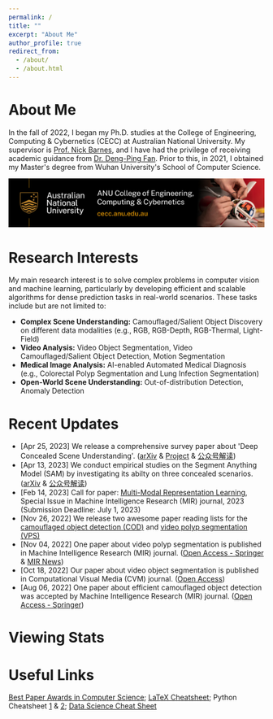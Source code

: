 ```yaml
---
permalink: /
title: ""
excerpt: "About Me"
author_profile: true
redirect_from: 
  - /about/
  - /about.html
---
```




About Me
======

In the fall of 2022, I began my Ph.D. studies at the College of Engineering, Computing & Cybernetics (CECC) at Australian National University. My supervisor is [Prof. Nick Barnes](https://scholar.google.com/citations?user=yMXs1WcAAAAJ&hl=en), and I have had the privilege of receiving academic guidance from [Dr. Deng-Ping Fan](https://dengpingfan.github.io/). Prior to this, in 2021, I obtained my Master's degree from Wuhan University's School of Computer Science.

<p align="center" width="100%">
  <img src="../images/ANU_College_name_2.jpg" />
</p>

<!-- <p> 
  <a href="mailto:gepengai.ji@gmail.com"> <img src="https://img.shields.io/badge/gmail-%23D14836.svg?&style=plastic&logo=gmail&logoColor=white" height="20px" alt="Email"> </a>
  <a href="https://github.com/GewelsJI?tab=followers"> <img src="https://img.shields.io/github/followers/GewelsJI?label=Followers&style=plastic" height="20px" alt="github follow" /> </a>
  <a href="https://github.com/GewelsJI?tab=followers"> <img src="https://img.shields.io/github/stars/GewelsJI?label=Stars&style=plastic" height="20px" alt="github follow" /> </a>
  <a href="center"><img src="https://komarev.com/ghpvc/?username=GewelsJI" alt="GewelsJI" height="20px"> </a>
  <a href="center"><img src="https://hits.seeyoufarm.com/api/count/incr/badge.svg?url=https%3A%2F%2Fgithub.com%2F{GewelsJI}1212%2Fhit-counter" height="20px"> </a>
<p> 

<p> 
  <a href="center"><img src="https://img.shields.io/badge/tmux-1BB91F?style=for-the-badge&logo=tmux&logoColor=white" height="10px"> </a>
  <a href="center"><img src="https://img.shields.io/badge/GIT-E44C30?style=for-the-badge&logo=git&logoColor=white" height="10px"> </a>
  <a href="center"><img src="https://img.shields.io/badge/Numpy-777BB4?style=for-the-badge&logo=numpy&logoColor=white" height="10px"> </a>
  <a href="center"><img src="https://img.shields.io/badge/Linux-FCC624?style=for-the-badge&logo=linux&logoColor=black" height="10px"> </a>
  <a href="center"><img src="https://img.shields.io/badge/Python-FFD43B?style=for-the-badge&logo=python&logoColor=blue" height="10px"> </a>
  <a href="center"><img src="https://img.shields.io/badge/PyTorch-EE4C2C?style=for-the-badge&logo=pytorch&logoColor=white" height="10px"> </a>
  <a href="center"><img src="https://img.shields.io/badge/Keras-FF0000?style=for-the-badge&logo=keras&logoColor=white" height="10px"> </a>
</p>  -->


Research Interests
======
My main research interest is to solve complex problems in computer vision and machine learning, particularly by developing efficient and scalable algorithms for dense prediction tasks in real-world scenarios. These tasks include but are not limited to:
- **Complex Scene Understanding:** Camouflaged/Salient Object Discovery on different data modalities (e.g., RGB, RGB-Depth, RGB-Thermal, Light-Field)
- **Video Analysis:** Video Object Segmentation, Video Camouflaged/Salient Object Detection, Motion Segmentation
- **Medical Image Analysis:** AI-enabled Automated Medical Diagnosis (e.g., Colorectal Polyp Segmentation and Lung Infection Segmentation)
- **Open-World Scene Understanding:** Out-of-distribution Detection, Anomaly Detection

Recent Updates
======

- [Apr 25, 2023] We release a comprehensive survey paper about 'Deep Concealed Scene Understanding'. ([arXiv](https://arxiv.org/abs/2304.11234) & [Project](https://github.com/DengPingFan/CSU) & [公众号解读](https://mp.weixin.qq.com/s/9_v-A-AoHLY_C-Uze1I6PA))
- [Apr 13, 2023] We conduct empirical studies on the Segment Anything Model (SAM) by investigating its abilty on three concealed scenarios. ([arXiv](https://arxiv.org/abs/2304.06022v3) & [公众号解读](https://mp.weixin.qq.com/s/qYJGdNW3BziShfJalSx1RA))
- [Feb 14, 2023] Call for paper: [Multi-Modal Representation Learning](https://mp.weixin.qq.com/s/G8LjgU3GdEehOyaSIlrUbw), Special Issue in Machine Intelligence Research (MIR) journal, 2023 (Submission Deadline: July 1, 2023)
- [Nov 26, 2022] We release two awesome paper reading lists for the [camouflaged object detection (COD)](https://github.com/GewelsJI/SINet-V2/blob/main/AWESOME_COD_LIST.md) and [video polyp segmentation (VPS)](https://github.com/GewelsJI/VPS/blob/main/docs/AWESOME_VPS.md)
- [Nov 04, 2022] One paper about video polyp segmentation is published in Machine Intelligence Research (MIR) journal. ([Open Access - Springer](https://link.springer.com/article/10.1007/s11633-022-1371-y) & [MIR News](https://www.mi-research.net/news/MIRNews/4f8a3e44-f2b9-4e8b-9295-e2122c77293f_en.htm))
- [Oct 18, 2022] Our paper about video object segmentation is published in Computational Visual Media (CVM) journal. ([Open Access](https://link.springer.com/article/10.1007/s41095-021-0262-4))
- [Aug 06, 2022] One paper about efficient camouflaged object detection was accepted by Machine Intelligence Research (MIR) journal. ([Open Access - Springer](https://link.springer.com/article/10.1007/s11633-022-1365-9))


Viewing Stats
======

<!-- <div style='width:350px;height:350px;margin:0 auto'>
    <script type="text/javascript" id="clustrmaps" src="//clustrmaps.com/map_v2.js?d=4HIu0QzaVjxZ6lANkwG5E12bXki5oB6rfb-tI4vEPyQ&cl=ffffff&w=a"></script>
</div> -->

<script type='text/javascript' id='clustrmaps' src='//cdn.clustrmaps.com/map_v2.js?cl=0e1633&w=500&t=tt&d=4HIu0QzaVjxZ6lANkwG5E12bXki5oB6rfb-tI4vEPyQ&co=0b4975&ct=cdd4d9&cmo=3acc3a&cmn=ff5353'></script>

<!-- Motto
======

$\color{Brown}{\texttt{Never Underestimate Your Power to Change Yourself!}}$ -->

Useful Links
======

[Best Paper Awards in Computer Science](https://jeffhuang.com/best_paper_awards/); [LaTeX Cheatsheet](https://users.dickinson.edu/~richesod/latex/latexcheatsheet.pdf); Python Cheatsheet [1](https://perso.limsi.fr/pointal/_media/python:cours:mementopython3-english.pdf) & [2](https://blog.finxter.com/wp-content/uploads/2020/07/Finxter_WorldsMostDensePythonCheatSheet.pdf); [Data Science Cheat Sheet](https://www.utc.fr/~jlaforet/Suppl/python-cheatsheets.pdf)
